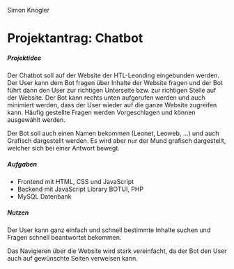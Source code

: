Simon Knogler

# Projektantrag: Chatbot 

##### Projektidee

Der Chatbot soll auf der Website der HTL-Leonding eingebunden werden. Der User kann dem Bot fragen über Inhalte der Website fragen und der Bot führt dann den User zur richtigen Unterseite bzw. zur richtigen Stelle auf der Website. Der Bot kann rechts unten aufgerufen werden und auch minimiert werden, dass der User wieder auf die ganze Website zugreifen kann. Häufig gestellte Fragen werden Vorgeschlagen und können ausgewählt werden.

Der Bot soll auch einen Namen bekommen (Leonet, Leoweb, ...) und auch Grafisch dargestellt werden. Es wird aber nur der Mund grafisch dargestellt, welcher sich bei einer Antwort bewegt.



##### Aufgaben

- Frontend mit HTML, CSS und JavaScript
- Backend mit JavaScript Library BOTUI, PHP
- MySQL Datenbank



##### Nutzen

Der User kann ganz einfach und schnell bestimmte Inhalte suchen und Fragen schnell beantwortet bekommen. 

Das Navigieren über die Website wird stark vereinfacht, da der Bot den User auch auf gewünschte Seiten verweisen kann.
